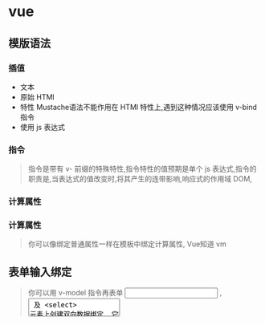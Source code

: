 
# vue 

## 模版语法

### 插值

* 文本
* 原始 HTMl
* 特性  Mustache语法不能作用在 HTMl 特性上,遇到这种情况应该使用 v-bind 指令
* 使用 js 表达式

### 指令

>  指令是带有 v- 前缀的特殊特性,指令特性的值预期是单个 js 表达式,指令的职责是,当表达式的值改变时,将其产生的连带影响,响应式的作用域 DOM,


### 计算属性

### 计算属性

>  你可以像绑定普通属性一样在模板中绑定计算属性, Vue知道 vm


## 表单输入绑定

> 你可以用 v-model 指令再表单 <input> , <textarea> 及 <select> 元素上创建双向数据绑定. 它会根据控件类型自动选取正确的方法更新元素. 尽管有些神奇,但 v-model 本质上不过是语法糖, 它负责监听用户的输入事件以更新数据,并对一些极端场景进行一些特殊处理

## 组件基础


### 动态组件

> 有的时候,在不同组件之间进行动态切换是非常有用的,比如在一个多标签的界面里:

> currentTabComponent 可以包括

* 已注册组件的名字,或
* 一个组件的选项对象

## 深入了解组件

### 动态组件 

### 异步组件

## 边界处理情况

> 这里记录的都是和处理边界情况有关的功能,即一些需要对 Vue 的规则做一些小调整的特殊情况
> 不过注意这些功能都是有劣势或危险的场景的. 我们会在每个案例中注明,所以当你使用每一个功能的时候请稍微注意

### 依赖注入

### 程序化的事件侦听器




### 解析 DOM 模板时的注意事项



### 通过事件向父组件传递数据

## 过渡 & 动画

### 进入/离开 & 列表过渡

#### 概述

Vue 在插入,更新或者移除 DOM 时, 提供多种不同方式的应用过渡效果

包括以下工具

1. 在 css 过渡和动画中自动应用 class

2. 可以配合使用第三方 css 动画库,如 Animate.css

3. 在过渡钩子函数中使用 js 直接操作 DOM

4. 可以配合使用第三方 JS 动画库,如 velocity.js

在这里,我们只会讲到进入,离开和列表的过渡,你也可以看下一节的 管理过渡状态

#### 单元素/组件的过渡

Vue 提供了 transition 的封装组件, 在下列情形中,可以给任何元素和组件添加进入

/离开状态

1. 条件渲染(使用 v-if)

2. 条件展示(使用 v-show)

3. 动态组件

4. 组件根节点

当插入或删除包含在 transition 组件中的元素时, Vue 将会做一下处理

1. 自动嗅探目标元素是否应用了css 过渡或动画, 如果是, 在恰当的时机添加/删除 css 类名

2. 如果过渡组件提供了 js 钩子函数,这些钩子函数将在恰当的时机被调用

3. 如果没有找到 js 钩子并且也没有检测到 CSS 过渡/动画, DOM 操作(插入/删除) 在下一帧中立

即执行. (注意: 此指浏览器逐帧动画机制, 和Vue 的 nextTick 概念不同)

#### 过渡的类名

在进入/离开的过渡中, 会有 6 个 class 切换

1. v-enter : 定义进入过渡的开始状态. 在元素被插入之前生效,在元素被插入后的下一帧移除

2. v-enter-active : 定义进入过渡生效的状态. 在整个进入过渡的阶段中应用. 在元素被插入之

前生效.在过渡/动画完成之后移除. 这个类可以被用来定义进入过渡的过程时间,延迟和

## Vue SSR 指南

